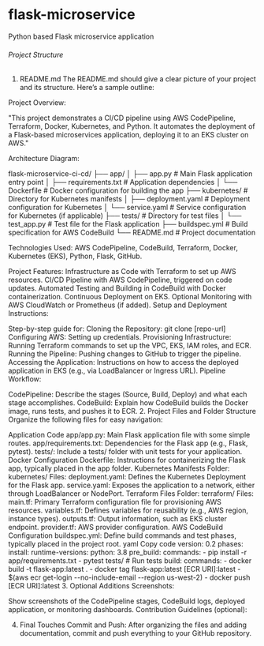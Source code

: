 # flask-microservice
Python based Flask microservice application

######	Project Structure  ######


1. README.md
The README.md should give a clear picture of your project and its structure. Here’s a sample outline:

Project Overview:

"This project demonstrates a CI/CD pipeline using AWS CodePipeline, Terraform, Docker, Kubernetes, and Python. It automates the deployment of a Flask-based microservices application, deploying it to an EKS cluster on AWS."

Architecture Diagram:

flask-microservice-ci-cd/
├── app/
│   ├── app.py                # Main Flask application entry point
│   ├── requirements.txt      # Application dependencies
│   └── Dockerfile            # Docker configuration for building the app
├── kubernetes/               # Directory for Kubernetes manifests
│   ├── deployment.yaml       # Deployment configuration for Kubernetes
│   └── service.yaml          # Service configuration for Kubernetes (if applicable)
├── tests/                    # Directory for test files
│   └── test_app.py           # Test file for the Flask application
├── buildspec.yml             # Build specification for AWS CodeBuild
└── README.md                 # Project documentation

Technologies Used:
AWS CodePipeline, CodeBuild, Terraform, Docker, Kubernetes (EKS), Python, Flask, GitHub.

Project Features:
Infrastructure as Code with Terraform to set up AWS resources.
CI/CD Pipeline with AWS CodePipeline, triggered on code updates.
Automated Testing and Building in CodeBuild with Docker containerization.
Continuous Deployment on EKS.
Optional Monitoring with AWS CloudWatch or Prometheus (if added).
Setup and Deployment Instructions:

Step-by-step guide for:
Cloning the Repository: git clone [repo-url]
Configuring AWS: Setting up credentials.
Provisioning Infrastructure: Running Terraform commands to set up the VPC, EKS, IAM roles, and ECR.
Running the Pipeline: Pushing changes to GitHub to trigger the pipeline.
Accessing the Application: Instructions on how to access the deployed application in EKS (e.g., via LoadBalancer or Ingress URL).
Pipeline Workflow:

CodePipeline: Describe the stages (Source, Build, Deploy) and what each stage accomplishes.
CodeBuild: Explain how CodeBuild builds the Docker image, runs tests, and pushes it to ECR.
2. Project Files and Folder Structure
Organize the following files for easy navigation:

Application Code
app/app.py: Main Flask application file with some simple routes.
app/requirements.txt: Dependencies for the Flask app (e.g., Flask, pytest).
tests/: Include a tests/ folder with unit tests for your application.
Docker Configuration
Dockerfile: Instructions for containerizing the Flask app, typically placed in the app folder.
Kubernetes Manifests
Folder: kubernetes/
Files:
deployment.yaml: Defines the Kubernetes Deployment for the Flask app.
service.yaml: Exposes the application to a network, either through LoadBalancer or NodePort.
Terraform Files
Folder: terraform/
Files:
main.tf: Primary Terraform configuration file for provisioning AWS resources.
variables.tf: Defines variables for reusability (e.g., AWS region, instance types).
outputs.tf: Output information, such as EKS cluster endpoint.
provider.tf: AWS provider configuration.
AWS CodeBuild Configuration
buildspec.yml: Define build commands and test phases, typically placed in the project root.
yaml
Copy code
version: 0.2
phases:
  install:
    runtime-versions:
      python: 3.8
  pre_build:
    commands:
      - pip install -r app/requirements.txt
      - pytest tests/  # Run tests
  build:
    commands:
      - docker build -t flask-app:latest .
      - docker tag flask-app:latest [ECR URI]:latest
      - $(aws ecr get-login --no-include-email --region us-west-2)
      - docker push [ECR URI]:latest
3. Optional Additions
Screenshots:

Show screenshots of the CodePipeline stages, CodeBuild logs, deployed application, or monitoring dashboards.
Contribution Guidelines (optional):

4. Final Touches
Commit and Push:
After organizing the files and adding documentation, commit and push everything to your GitHub repository.

 

